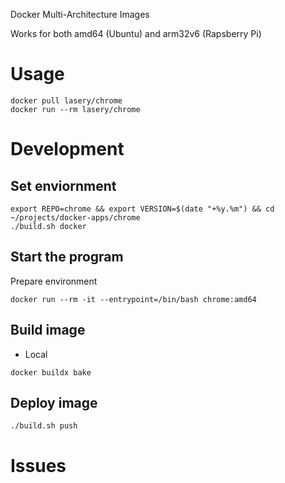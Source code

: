 Docker Multi-Architecture Images

Works for both amd64 (Ubuntu) and arm32v6 (Rapsberry Pi)

# Usage
```
docker pull lasery/chrome
docker run --rm lasery/chrome
```

# Development

## Set enviornment
```
export REPO=chrome && export VERSION=$(date "+%y.%m") && cd ~/projects/docker-apps/chrome
./build.sh docker
```

## Start the program
Prepare environment
```
docker run --rm -it --entrypoint=/bin/bash chrome:amd64
```

## Build image
- Local
```
docker buildx bake
```

## Deploy image
```
./build.sh push
```

# Issues

